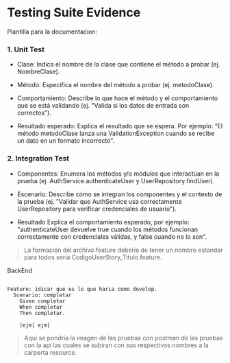 # Testing Suite Evidence

Plantilla para la documentacion:

### 1. **Unit Test**
* Clase: Indica el nombre de la clase que contiene el método a probar (ej. NombreClase).
* Método: Especifica el nombre del método a probar (ej. metodoClase).

* Comportamiento: Describe lo que hace el método y el comportamiento que se está validando (ej. "Valida si los datos de entrada son correctos").

* Resultado esperado: Explica el resultado que se espera. Por ejemplo: “El método metodoClase lanza una ValidationException cuando se recibe un dato en un formato incorrecto”.

### 2. **Integration Test**
* Componentes: Enumera los métodos y/o módulos que interactúan en la prueba (ej. AuthService.authenticateUser y UserRepository.findUser).

* Escenario: Describe cómo se integran los componentes y el contexto de la prueba (ej. "Validar que AuthService usa correctamente UserRepository para verificar credenciales de usuario").

* Resultado Explica el comportamiento esperado, por ejemplo: "authenticateUser devuelve true cuando los métodos funcionan correctamente con credenciales válidas, y false cuando no lo son".



>  La formación del archivo.feature deberia de tener un nombre estandar para todos seria CodigoUserStory_Titulo.feature.


BackEnd
```gherkin

Feature: idicar que es lo que haria como develop.  
  Scenario: completar
    Given completar
    When completar
    Then completar.

    |ejm| ejm| 
```
> Aqui se pondria la imagen de las pruebas con postman de las pruebas con la api las cuales se subiran con sus respectivos nombres a la carperta resource.